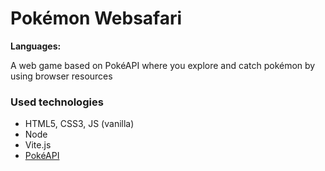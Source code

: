 # Pokémon Websafari

**Languages:**

A web game based on PokéAPI where you explore and catch pokémon by using browser resources


### Used technologies

- HTML5, CSS3, JS (vanilla)
- Node
- Vite.js
- [PokéAPI](https://pokeapi.co/)